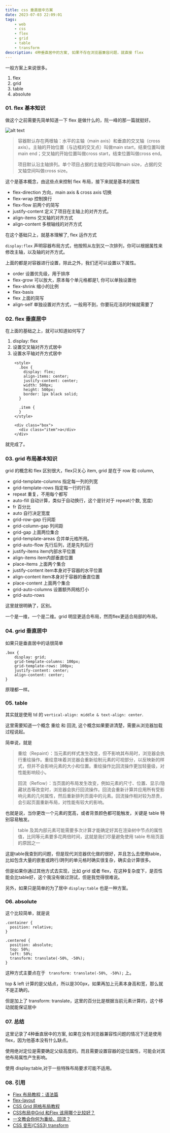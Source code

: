 ```yaml
---
title: css 垂直居中方案
date: 2023-07-03 22:09:01
tags: 
    - web
    - css
    - flex
    - grid
    - table
    - transform
description: 4种垂直居中的方案, 如果不存在浏览器兼容问题，就直接 flex
---
```


一般方案上来说很多。

1. flex
2. grid
3. table
4. absolute

### 01. flex 基本知识

做这个之前需要先简单知道一下 flex 是做什么的，阮一峰的那一篇就挺好。

![alt text](/home/tommy/tCode/record/blog/img/bg2015071004.png)

> 容器默认存在两根轴：水平的主轴（main axis）和垂直的交叉轴（cross axis）。主轴的开始位置（与边框的交叉点）叫做main start，结束位置叫做main end；交叉轴的开始位置叫做cross start，结束位置叫做cross end。
> 
> 项目默认沿主轴排列。单个项目占据的主轴空间叫做main size，占据的交叉轴空间叫做cross size。

这个是基本概念，由这些点来控制 flex 布局，接下来就是基本的属性

* flex-direction 方向，main axis & cross axis 切换
* flex-wrap 控制换行
* flex-flow 前两个的简写
* justify-content 定义了项目在主轴上的对齐方式。
* align-items 交叉轴的对齐方式
* align-content 多根轴线的对齐方式

在这个基础只上，就基本理解了, flex 运作方式

`display:flex` 声明容器布局方式，他按照从左到又一次排列，你可以根据属性来修改主轴，以及轴的对齐方式。

上面的都是对容器进行设置，除此之外，我们还可以设置以下属性。

* order 设置优先级，用于排序
* flex-grow 可以放大，原本每个单元格都是1, 你可以单独设置他
* flex-shrink 缩小的比例
* flex-basis
* flex 上面的简写
* align-self 单独设置对齐方式，一般用不到，你要玩花活的时候就需要了

### 02. flex 垂直居中

在上面的基础之上，就可以知道如何写了

1. display: flex
2. 设置交叉轴对齐方式居中
3. 设置水平轴对齐方式居中

```
    <style>
      .box {
        display: flex;
        align-items: center;
        justify-content: center;
        width: 500px;
        height: 500px;
        border: 1px black solid;
      }

      .item {
      }
    </style>
	
	<div class="box">
      <div class="item">a</div>
    </div>
```

就完成了。

### 03. grid 布局基本知识

grid 的概念和 flex 区别很大，flex只关心 item, grid 是在于 row 和 column,

* grid-template-columns 指定每一列的列宽
* grid-template-rows 指定每一行的行高
* repeat 重复，不用每个都写
* auto-fill 自动计算，类似于自动换行，这个是针对于 repeat(个数, 宽度)
* fr 百分比
* auto 自行决定宽度
* grid-row-gap 行间距
* grid-column-gap 列间距
* grid-gap 上面两位集合
* grid-template-areas 合并单元格所用。
* grid-auto-flow 先行后列，还是先列后行
* justify-items item内部水平位置
* align-items item内部垂直位置
* place-items 上面两个集合
* justify-content item本身对于容器的水平位置
* align-content item本身对于容器的垂直位置
* place-content 上面两个集合
* grid-auto-columns 设置额外网格打小
* grid-auto-rows

这里就很明确了，区别。

一个是一维，一个是二维。grid 明显更适合布局，然而flex更适合局部的布局。

### 04. grid 垂直居中

如果只是垂直居中的话很简单

```
.box {
	display: grid;
	grid-template-columns: 100px;
	grid-template-rows: 100px;
	justify-content: center;
	align-content: center;
}
```

原理都一样。

### 05. table 

其实就是使用 td 的 `vertical-align: middle & text-align: center`.

这里需要知道一个概念 重绘 和 回流, 这个概念如果要讲清楚，需要从浏览器加载过程说起。

简单说，就是

> 重绘（Repaint）：当元素的样式发生改变，但不影响其布局时，浏览器会执行重绘操作。重绘意味着浏览器会重新绘制元素的可视部分，以反映新的样式，但并不会影响元素的大小和位置。重绘操作比回流操作更加轻量级，对性能影响较小。
> 
> 回流（Reflow）：当页面的布局发生改变，例如元素的尺寸、位置、显示/隐藏状态等改变时，浏览器会执行回流操作。回流会重新计算并应用所有受影响元素的几何属性，然后重新排列页面中的元素。回流操作相对较为昂贵，会引起页面重新布局，对性能有较大的影响。

也就是说，当你更改一个元素的宽高，或者背景颜色都可能触发，关键是 table 特别容易触发。

> table 及其内部元素可能需要多次计算才能确定好其在渲染树中节点的属性值，比同等元素要多花两倍时间，这就是我们尽量避免使用 table 布局页面的原因之一

这是table我查到的问题，但是现代浏览器优化做的很好，并且怎么去使用table，比如包含大量的嵌套或跨行/跨列的单元格时确实很复杂，确实会计算很多。

但是如果你通过其他方式去实现，比如 grid 或者 flex，在这种复杂度下，是否性能会比table好，这个我没有做过测试，但是我觉得很难说。

另外，如果只是简单的为了居中 `display:table` 也是一种方案。

### 06. absolute

这个比较简单，就是说

```
.container {
  position: relative;
}

.centered {
  position: absolute;
  top: 50%;
  left: 50%;
  transform: translate(-50%, -50%);
}
```

这种方式主要点在于 ` transform: translate(-50%, -50%);` 上。

top & left 计算的是父结点，所以是300px，如果再加上元素本身高和宽，那么就不是正确的。

但是加上了 transform: translate，这里的百分比是根据当前元素计算的，这个移动就能保证居中

### 07. 总结

这里记录了4种垂直居中的方案, 如果在没有浏览器兼容性问题的情况下还是使用 flex，因为他基本没有什么缺点。

使用绝对定位是需要确定父级高度的。而且需要设置容器的定位属性，可能会对其他布局属性产生影响。

使用 display:table,对于一些特殊布局要求可能不适用。

### 08. 引用

* [Flex 布局教程：语法篇](https://www.ruanyifeng.com/blog/2015/07/flex-grammar.html)
* [flex-layout](https://github.com/Coffcer/flex-layout)
* [CSS Grid 网格布局教程](https://www.ruanyifeng.com/blog/2019/03/grid-layout-tutorial.html)
* [CSS布局中Grid 和Flex 该用哪个比较好？](https://www.duidaima.com/Group/Topic/CSS/9504)
* [一文教会你何为重绘、回流？](https://blog.csdn.net/JHXL_/article/details/124046715)
* [CSS 变形(CSS3) transform](https://blog.csdn.net/chunxiaqiudong5/article/details/104049484)


